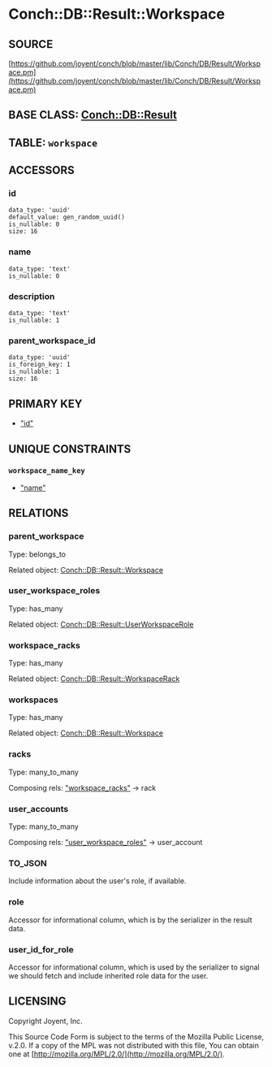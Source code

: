 # Conch::DB::Result::Workspace

## SOURCE

[https://github.com/joyent/conch/blob/master/lib/Conch/DB/Result/Workspace.pm](https://github.com/joyent/conch/blob/master/lib/Conch/DB/Result/Workspace.pm)

## BASE CLASS: [Conch::DB::Result](../modules/Conch%3A%3ADB%3A%3AResult)

## TABLE: `workspace`

## ACCESSORS

### id

```
data_type: 'uuid'
default_value: gen_random_uuid()
is_nullable: 0
size: 16
```

### name

```
data_type: 'text'
is_nullable: 0
```

### description

```
data_type: 'text'
is_nullable: 1
```

### parent\_workspace\_id

```
data_type: 'uuid'
is_foreign_key: 1
is_nullable: 1
size: 16
```

## PRIMARY KEY

- ["id"](#id)

## UNIQUE CONSTRAINTS

### `workspace_name_key`

- ["name"](#name)

## RELATIONS

### parent\_workspace

Type: belongs\_to

Related object: [Conch::DB::Result::Workspace](../modules/Conch%3A%3ADB%3A%3AResult%3A%3AWorkspace)

### user\_workspace\_roles

Type: has\_many

Related object: [Conch::DB::Result::UserWorkspaceRole](../modules/Conch%3A%3ADB%3A%3AResult%3A%3AUserWorkspaceRole)

### workspace\_racks

Type: has\_many

Related object: [Conch::DB::Result::WorkspaceRack](../modules/Conch%3A%3ADB%3A%3AResult%3A%3AWorkspaceRack)

### workspaces

Type: has\_many

Related object: [Conch::DB::Result::Workspace](../modules/Conch%3A%3ADB%3A%3AResult%3A%3AWorkspace)

### racks

Type: many\_to\_many

Composing rels: ["workspace\_racks"](#workspace_racks) -> rack

### user\_accounts

Type: many\_to\_many

Composing rels: ["user\_workspace\_roles"](#user_workspace_roles) -> user\_account

### TO\_JSON

Include information about the user's role, if available.

### role

Accessor for informational column, which is by the serializer in the result data.

### user\_id\_for\_role

Accessor for informational column, which is used by the serializer to signal we should fetch
and include inherited role data for the user.

## LICENSING

Copyright Joyent, Inc.

This Source Code Form is subject to the terms of the Mozilla Public License,
v.2.0. If a copy of the MPL was not distributed with this file, You can obtain
one at [http://mozilla.org/MPL/2.0/](http://mozilla.org/MPL/2.0/).
